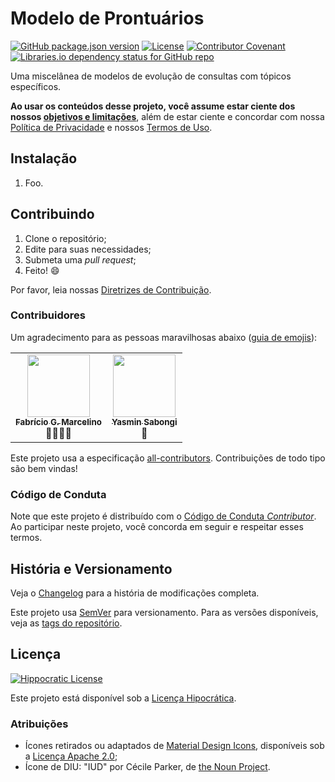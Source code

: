 # Modelo de Prontuários

[![GitHub package.json version](https://img.shields.io/github/package-json/v/Nereare/modelos-pront)](https://github.com/Nereare/modelos-pront)
[![License](https://img.shields.io/badge/license-Hippocratic%20License-red)](LICENSE.md)
[![Contributor Covenant](https://img.shields.io/badge/Contributor%20Covenant-2.0-4baaaa.svg)](CODE-OF-CONDUCT.md)
[![Libraries.io dependency status for GitHub repo](https://img.shields.io/librariesio/github/Nereare/modelos-pront)](https://libraries.io/github/Nereare/modelos-pront)

Uma miscelânea de modelos de evolução de consultas com tópicos específicos.

**Ao usar os conteúdos desse projeto, você assume estar ciente dos nossos [objetivos e limitações](ABOUT.md)**, além de estar ciente e concordar com nossa [Política de Privacidade](PRIVACY.md) e nossos [Termos de Uso](USAGE.md).

## Instalação

<!--
TODO Set installation instructions
BODY If there is some installation method, define it on the [README file](README.md).
-->
1. Foo.

## Contribuindo

1. Clone o repositório;
2. Edite para suas necessidades;
3. Submeta uma *pull request*;
4. Feito! :smile:

Por favor, leia nossas [Diretrizes de Contribuição](CONTRIBUTING.md).

### Contribuidores

Um agradecimento para as pessoas maravilhosas abaixo ([guia de emojis](https://allcontributors.org/docs/en/emoji-key)):

<!-- ALL-CONTRIBUTORS-LIST:START - Do not remove or modify this section -->
<!-- prettier-ignore-start -->
<!-- markdownlint-disable -->
<table>
  <tr>
    <td align="center"><a href="mailto:fabriciogmarcelino@gmail.com"><img src="https://s.gravatar.com/avatar/17052f2dfbd4a05eb12ed8937b0c4bd0?s=100&d=retro" width="100px;" alt=""/><br /><sub><b>Fabrício G. Marcelino</b></sub></a><br />🤔📓🔬🐛</td>
    <td align="center"><a href="mailto:yasminsabongi@gmail.com"><img src="https://s.gravatar.com/avatar/c66b2d7feb1b1784f3e5b06fd8b9aedc?s=100&d=retro" width="100px;" alt=""/><br /><sub><b>Yasmin Sabongi</b></sub></a><br />🤔</td>
  </tr>
</table>

<!-- markdownlint-restore -->
<!-- prettier-ignore-end -->

<!-- ALL-CONTRIBUTORS-LIST:END -->

Este projeto usa a especificação [all-contributors](https://allcontributors.org/). Contribuições de todo tipo são bem vindas!

### Código de Conduta

Note que este projeto é distribuído com o [Código de Conduta *Contributor*](CODE-OF-CONDUCT.md). Ao participar neste projeto, você concorda em seguir e respeitar esses termos.

## História e Versionamento

Veja o [Changelog](CHANGELOG.md) para a história de modificações completa.

Este projeto usa [SemVer](http://semver.org/) para versionamento. Para as versões disponíveis, veja as [tags do repositório](https://github.com/Nereare/modelos-pront/tags).

## Licença

[![Hippocratic License](https://i.imgur.com/DEKS3nm.png)](LICENSE.md)

Este projeto está disponível sob a [Licença Hipocrática](https://firstdonoharm.dev/).

### Atribuições

- Ícones retirados ou adaptados de [Material Design Icons](https://materialdesignicons.com/), disponíveis sob a [Licença Apache 2.0](https://www.apache.org/licenses/LICENSE-2.0);
- Ícone de DIU: "IUD" por Cécile Parker, de [the Noun Project](https://thenounproject.com/search/?q=iud&i=3701552).
